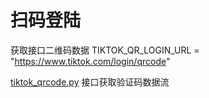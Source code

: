 # 扫码登陆
获取接口二维码数据 
TIKTOK_QR_LOGIN_URL = "https://www.tiktok.com/login/qrcode"

[tiktok_qrcode.py](tiktok_qrcode.py)
接口获取验证码数据流